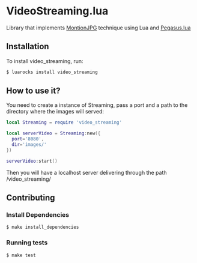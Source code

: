 # VideoStreaming.lua
Library that implements [MontionJPG](https://en.wikipedia.org/wiki/Motion_JPEG) technique using Lua and [Pegasus.lua](http://evandrolg.github.io/pegasus.lua)

## Installation
To install video_streaming, run:
```sh
$ luarocks install video_streaming 
```

## How to use it?
You need to create a instance of Streaming, pass a port and a path to the directory where the images will served:

```lua
local Streaming = require 'video_streaming'

local serverVideo = Streaming:new({
  port='8080',
  dir='images/'
})

serverVideo:start()
```

Then you will have a localhost server delivering through the path /video_streaming/ 

## Contributing

### Install Dependencies

```sh
$ make install_dependencies
```

### Running tests

```sh
$ make test
```

